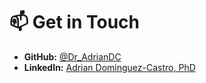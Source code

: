 

# 📫 Get in Touch

  
- **GitHub:** [@Dr_AdrianDC](https://github.com/DrAdrianDC)  
- **LinkedIn:** [Adrian Dominguez-Castro, PhD](https://www.linkedin.com/in/adrian-dominguez-castro-phd-44b51a221/)
